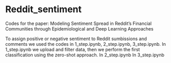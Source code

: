 # Reddit_sentiment
Codes for the paper: Modeling Sentiment Spread in Reddit’s Financial Communities through Epidemiological and Deep Learning Approaches

To assign positive or negative sentiment to Reddit sumbissions and comments we used the codes in 1_step.ipynb, 2_step.ipynb, 3_step.ipynb.
In 1_step.ipynb we upload and filter data, then we perform the first classification using the zero-shot approach.
In 2_step.ipynb
In 3_step.ipynb

